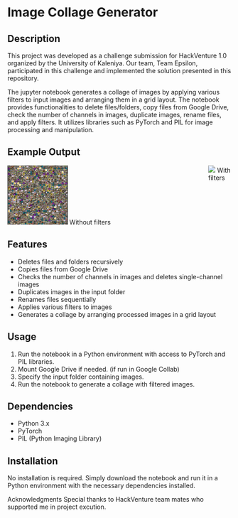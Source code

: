 # Image Collage Generator

## Description

This project was developed as a challenge submission for HackVenture 1.0 organized by the University of Kaleniya. Our team, Team Epsilon, participated in this challenge and implemented the solution presented in this repository.

The jupyter notebook generates a collage of images by applying various filters to input images and arranging them in a grid layout. The notebook provides functionalities to delete files/folders, copy files from Google Drive, check the number of channels in images, duplicate images, rename files, and apply filters. It utilizes libraries such as PyTorch and PIL for image processing and manipulation.

## Example Output

<div style="display: flex;">
    <div>
      <img src="no_filters.png" style="width: 30%;"/>
      <span>Without filters</span>
    </div>
    <div>
      <img src="TeamEpsilon_week1.png" style="width: 30%;">
      <span>With filters</span>
    </div>
</div>

## Features

- Deletes files and folders recursively
- Copies files from Google Drive
- Checks the number of channels in images and deletes single-channel images
- Duplicates images in the input folder
- Renames files sequentially
- Applies various filters to images
- Generates a collage by arranging processed images in a grid layout

## Usage

1. Run the notebook in a Python environment with access to PyTorch and PIL libraries.
2. Mount Google Drive if needed. (if run in Google Collab)
3. Specify the input folder containing images.
4. Run the notebook to generate a collage with filtered images.

## Dependencies

- Python 3.x
- PyTorch
- PIL (Python Imaging Library)

## Installation

No installation is required. Simply download the notebook and run it in a Python environment with the necessary dependencies installed.

Acknowledgments
Special thanks to HackVenture team mates who supported me in project excution.
